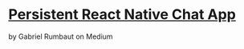 # [Persistent React Native Chat App](https://medium.com/@gabrielrumbaut/building-a-persistent-react-native-chat-app-part-i-database-ae9de470ebff)

by Gabriel Rumbaut on Medium